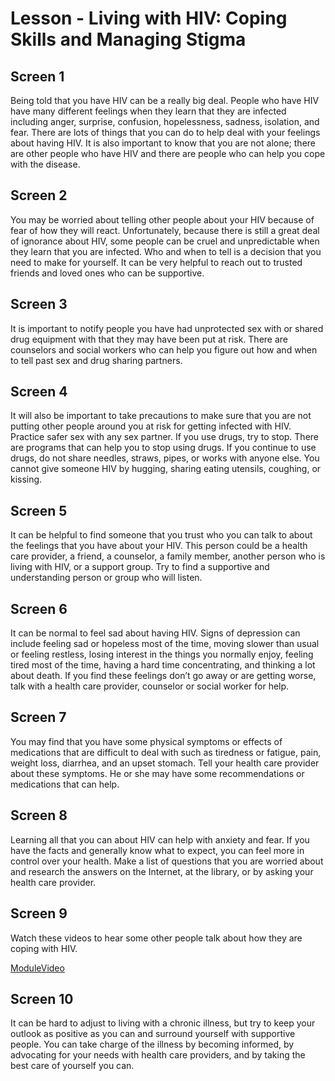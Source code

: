 # Lesson - Living with HIV: Coping Skills and Managing Stigma

## Screen 1
Being told that you have HIV can be a really big deal.  People who have HIV have many different feelings when they learn that they are infected including anger, surprise, confusion, hopelessness, sadness, isolation, and fear.  There are lots of things that you can do to help deal with your feelings about having HIV.  It is also important to know that you are not alone; there are other people who have HIV and there are people who can help you cope with the disease.

## Screen 2
You may be worried about telling other people about your HIV because of fear of how they will react.  Unfortunately, because there is still a great deal of ignorance about HIV, some people can be cruel and unpredictable when they learn that you are infected.  Who and when to tell is a decision that you need to make for yourself.  It can be very helpful to reach out to trusted friends and loved ones who can be supportive.

## Screen 3
It is important to notify people you have had unprotected sex with or shared drug equipment with that they may have been put at risk.  There are counselors and social workers who can help you figure out how and when to tell past sex and drug sharing partners.

## Screen 4
It will also be important to take precautions to make sure that you are not putting other people around you at risk for getting infected with HIV.  Practice safer sex with any sex partner.  If you use drugs, try to stop.  There are programs that can help you to stop using drugs.  If you continue to use drugs, do not share needles, straws, pipes, or works with anyone else.  You cannot give someone HIV by hugging, sharing eating utensils, coughing, or kissing.

## Screen 5
It can be helpful to find someone that you trust who you can talk to about the feelings that you have about your HIV.  This person could be a health care provider, a friend, a counselor, a family member, another person who is living with HIV, or a support group.  Try to find a supportive and understanding person or group who will listen.

## Screen 6
It can be normal to feel sad about having HIV.  Signs of depression can include feeling sad or hopeless most of the time, moving slower than usual or feeling restless, losing interest in the things you normally enjoy, feeling tired most of the time, having a hard time concentrating, and thinking a lot about death.  If you find these feelings don’t go away or are getting worse, talk with a health care provider, counselor or social worker for help.

## Screen 7
You may find that you have some physical symptoms or effects of medications that are difficult to deal with such as tiredness or fatigue, pain, weight loss, diarrhea, and an upset stomach.  Tell your health care provider about these symptoms.  He or she may have some recommendations or medications that can help.

## Screen 8
Learning all that you can about HIV can help with anxiety and fear. If you have the facts and generally know what to expect, you can feel more in control over your health.  Make a list of questions that you are worried about and research the answers on the Internet, at the library, or by asking your health care provider.

## Screen 9
Watch these videos to hear some other people talk about how they are coping with HIV.

[ModuleVideo](videos/LivingWithHIVCopingSkills.mp4)

## Screen 10
It can be hard to adjust to living with a chronic illness, but try to keep your outlook as positive as you can and surround yourself with supportive people.  You can take charge of the illness by becoming informed, by advocating for your needs with health care providers, and by taking the best care of yourself you can.

